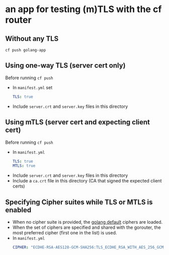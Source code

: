 # an app for testing (m)TLS with the cf router

## Without any TLS
```
cf push golang-app
```

## Using one-way TLS (server cert only)
Before running `cf push`
- In `manifest.yml` set
  ```yaml
  TLS: true
  ```
- Include `server.crt` and `server.key` files in this directory

## Using mTLS (server cert and expecting client cert)
Before running `cf push`
- In `manifest.yml`
    ```yaml
    TLS: true
    MTLS: true
    ```
- Include `server.crt` and `server.key` files in this directory
- Include a `ca.crt` file in this directory (CA that signed the expected client certs)

## Specifying Cipher suites while TLS or MTLS is enabled
- When no cipher suite is provided, the [golang default](https://golang.org/pkg/crypto/tls/#pkg-constants) ciphers are loaded.
- When the set of ciphers are specified and shared with the gorouter, the most preferred cipher (first one in the list) is used.
- In `manifest.yml`
    ```yaml
    CIPHER: "ECDHE-RSA-AES128-GCM-SHA256:TLS_ECDHE_RSA_WITH_AES_256_GCM_SHA384"
    ```
